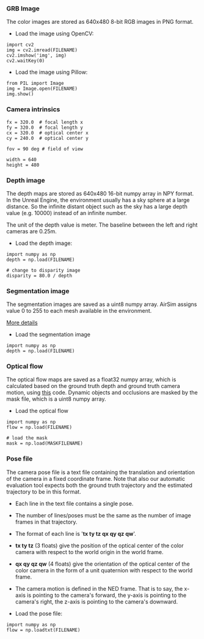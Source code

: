 ### GRB Image

The color images are stored as 640x480 8-bit RGB images in PNG format.

* Load the image using OpenCV: 
```
import cv2
img = cv2.imread(FILENAME)
cv2.imshow('img', img)
cv2.waitKey(0)
```

* Load the image using Pillow:
```
from PIL import Image
img = Image.open(FILENAME)
img.show()
```

### Camera intrinsics 
```
fx = 320.0  # focal length x
fy = 320.0  # focal length y
cx = 320.0  # optical center x
cy = 240.0  # optical center y

fov = 90 deg # field of view

width = 640
height = 480
```

### Depth image

The depth maps are stored as 640x480 16-bit numpy array in NPY format. In the Unreal Engine, the environment usually has a sky sphere at a large distance. So the infinite distant object such as the sky has a large depth value (e.g. 10000) instead of an infinite number. 

The unit of the depth value is meter. The baseline between the left and right cameras are 0.25m. 

* Load the depth image:
```
import numpy as np
depth = np.load(FILENAME)

# change to disparity image
disparity = 80.0 / depth
```

### Segmentation image

The segmentation images are saved as a uint8 numpy array. AirSim assigns value 0 to 255 to each mesh available in the environment. 

[More details](https://github.com/microsoft/AirSim/blob/master/docs/image_apis.md#segmentation)

* Load the segmentation image
```
import numpy as np
depth = np.load(FILENAME)
```

### Optical flow

The optical flow maps are saved as a float32 numpy array, which is calculated based on the ground truth depth and ground truth camera motion, using [this](https://github.com/huyaoyu/ImageFlow) code. Dynamic objects and occlusions are masked by the mask file, which is a uint8 numpy array. 

* Load the optical flow
```
import numpy as np
flow = np.load(FILENAME)

# load the mask
mask = np.load(MASKFILENAME)
```

### Pose file

The camera pose file is a text file containing the translation and orientation of the camera in a fixed coordinate frame. Note that also our automatic evaluation tool expects both the ground truth trajectory and the estimated trajectory to be in this format. 

* Each line in the text file contains a single pose.

* The number of lines/poses must be the same as the number of image frames in that trajectory. 

* The format of each line is '**tx ty tz qx qy qz qw**'. 

* **tx ty tz** (3 floats) give the position of the optical center of the color camera with respect to the world origin in the world frame.

* **qx qy qz qw** (4 floats) give the orientation of the optical center of the color camera in the form of a unit quaternion with respect to the world frame. 

* The camera motion is defined in the NED frame. That is to say, the x-axis is pointing to the camera's forward, the y-axis is pointing to the camera's right, the z-axis is pointing to the camera's downward. 

* Load the pose file:
```
import numpy as np
flow = np.loadtxt(FILENAME)
```
